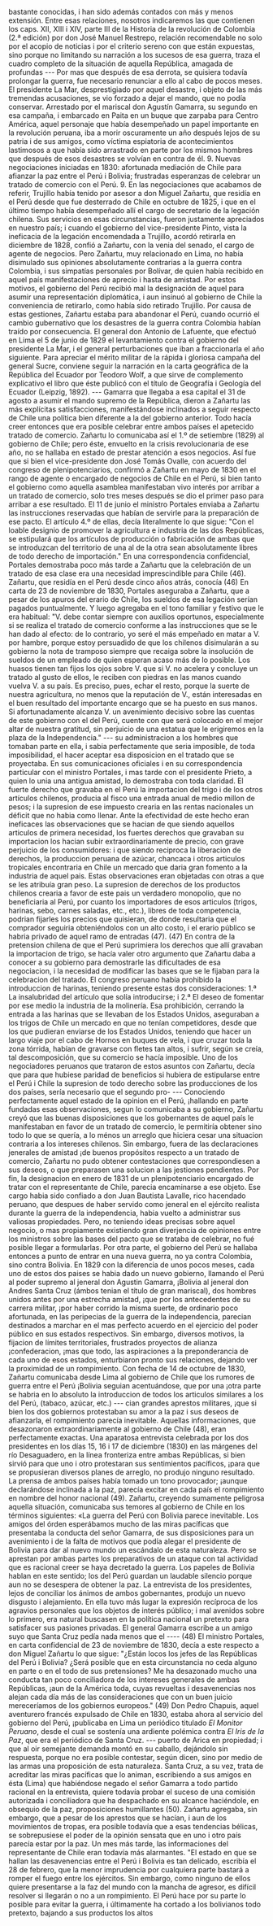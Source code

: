 bastante conocidas, i han sido además contados con más y menos extensión. Entre esas relaciones, nosotros indicaremos las que contienen los caps. XII, XIII i XIV, parte III de la Historia de la revolución de Colombia (2.ª edición) por don José Manuel Restrepo, relación recomendable no solo por el acopio de noticias i por el criterio sereno con que están expuestas, sino porque no limitando su narración a los sucesos de esa guerra, traza el cuadro completo de la situación de aquella República, amagada de profundas --- Por mas que después de esa derrota, se quisiera todavía prolongar la guerra, fue necesario renunciar a ello al cabo de pocos meses. El presidente La Mar, desprestigiado por aquel desastre, i objeto de las más tremendas acusaciones, se vio forzado a dejar el mando, que no podía conservar. Arrestado por el mariscal don Agustín Gamarra, su segundo en esa campaña, i embarcado en Paita en un buque que zarpaba para Centro América, aquel personaje que había desempeñado un papel importante en la revolución peruana, iba a morir oscuramente un año después lejos de su patria i de sus amigos, como víctima espiatoria de acontecimientos lastimosos a que había sido arrastrado en parte por los mismos hombres que después de esos desastres se volvían en contra de él. 9. Nuevas negociaciones iniciadas en 1830: afortunada mediación de Chile para afianzar la paz entre el Perú i Bolivia; frustradas esperanzas de celebrar un tratado de comercio con el Perú. 9. En las negociaciones que acabamos de referir, Trujillo había tenido por asesor a don Miguel Zañartu, que residía en el Perú desde que fue desterrado de Chile en octubre de 1825, i que en el último tiempo había desempeñado allí el cargo de secretario de la legación chilena. Sus servicios en esas circunstancias, fueron justamente apreciados en nuestro país; i cuando el gobierno del vice-presidente Pinto, vista la ineficacia de la legación encomendada a Trujillo, acordó retirarla en diciembre de 1828, confió a Zañartu, con la venia del senado, el cargo de agente de negocios. Pero Zañartu, muy relacionado en Lima, no había disimulado sus opiniones absolutamente contrarias a la guerra contra Colombia, i sus simpatías personales por Bolívar, de quien había recibido en aquel país manifestaciones de aprecio i hasta de amistad. Por estos motivos, el gobierno del Perú recibió mal la designación de aquel para asumir una representación diplomática, i aun insinuó al gobierno de Chile la conveniencia de retirarlo, como había sido retirado Trujillo. Por causa de estas gestiones, Zañartu estaba para abandonar el Perú, cuando ocurrió el cambio gubernativo que los desastres de la guerra contra Colombia habían traído por consecuencia. El general don Antonio de Lafuente, que efectuó en Lima el 5 de junio de 1829 el levantamiento contra el gobierno del presidente La Mar, i el general perturbaciones que iban a fraccionarla el año siguiente. Para apreciar el mérito militar de la rápida i gloriosa campaña del general Sucre, conviene seguir la narración en la carta geográfica de la República del Ecuador por Teodoro Wolf, a que sirve de complemento explicativo el libro que éste publicó con el título de Geografía i Geología del Ecuador (Leipzig, 1892). --- Gamarra que llegaba a esa capital el 31 de agosto a asumir el mando supremo de la República, dieron a Zañartu las más explícitas satisfacciones, manifestándose inclinados a seguir respecto de Chile una política bien diferente a la del gobierno anterior. Todo hacía creer entonces que era posible celebrar entre ambos países el apetecido tratado de comercio. Zañartu lo comunicaba así el 1.º de setiembre (1829) al gobierno de Chile; pero éste, envuelto en la crisis revolucionaria de ese año, no se hallaba en estado de prestar atención a esos negocios. Así fue que si bien el vice-presidente don José Tomás Ovalle, con acuerdo del congreso de plenipotenciarios, confirmó a Zañartu en mayo de 1830 en el rango de agente o encargado de negocios de Chile en el Perú, si bien tanto el gobierno como aquella asamblea manifestaban vivo interés por arribar a un tratado de comercio, solo tres meses después se dio el primer paso para arribar a ese resultado. El 11 de junio el ministro Portales enviaba a Zañartu las instrucciones reservadas que habían de servirle para la preparación de ese pacto. El artículo 4.º de ellas, decía literalmente lo que sigue: "Con el loable designio de promover la agricultura e industria de las dos Repúblicas, se estipulará que los artículos de producción o fabricación de ambas que se introduzcan del territorio de una al de la otra sean absolutamente libres de todo derecho de importación." En una correspondencia confidencial, Portales demostraba poco más tarde a Zañartu que la celebración de un tratado de esa clase era una necesidad imprescindible para Chile (46). Zañartu, que residía en el Perú desde cinco años atrás, conocía (46) En carta de 23 de noviembre de 1830, Portales aseguraba a Zañartu, que a pesar de los apuros del erario de Chile, los sueldos de esa legación serían pagados puntualmente. Y luego agregaba en el tono familiar y festivo que le era habitual: "V. debe contar siempre con auxilios oportunos, especialmente si se realiza el tratado de comercio conforme a las instrucciones que se le han dado al efecto: de lo contrario, yo seré el más empeñado en matar a V. por hambre, porque estoy persuadido de que los chilenos disimularán a su gobierno la nota de tramposo siempre que recaiga sobre la insolución de sueldos de un empleado de quien esperan acaso más de lo posible. Los huasos tienen tan fijos los ojos sobre V. que si V. no acelera y concluye un tratado al gusto de ellos, le reciben con piedras en las manos cuando vuelva V. a su país. Es preciso, pues, echar el resto, porque la suerte de nuestra agricultura, no menos que la reputación de V., están interesadas en el buen resultado del importante encargo que se ha puesto en sus manos. Si afortunadamente alcanza V. un avenimiento decisivo sobre las cuentas de este gobierno con el del Perú, cuente con que será colocado en el mejor altar de nuestra gratitud, sin perjuicio de una estatua que le erigiremos en la plaza de la Independencia." --- su administracion a los hombres que tomaban parte en ella, i sabia perfectamente que seria imposible, de toda imposibilidad, el hacer aceptar esa disposicion en el tratado que se proyectaba. En sus comunicaciones oficiales i en su correspondencia particular con el ministro Portales, i mas tarde con el presidente Prieto, a quien lo unia una antigua amistad, lo demostraba con toda claridad. El fuerte derecho que gravaba en el Perú la importacion del trigo i de los otros artículos chilenos, producia al fisco una entrada anual de medio millon de pesos; i la supresion de ese impuesto crearia en las rentas nacionales un déficit que no habia como llenar. Ante la efectividad de este hecho eran ineficaces las observaciones que se hacian de que siendo aquellos articulos de primera necesidad, los fuertes derechos que gravaban su importacion los hacian subir extraordinariamente de precio, con grave perjuicio de los consumidores: i que siendo reciproca la liberacion de derechos, la produccion peruana de azúcar, chancaca i otros articulos tropicales encontraria en Chile un mercado que daria gran fomento a la industria de aquel pais. Estas observaciones eran objetadas con otras a que se les atribuía gran peso. La supresion de derechos de los productos chilenos crearia a favor de este pais un verdadero monopolio, que no beneficiaria al Perú, por cuanto los importadores de esos articulos (trigos, harinas, sebo, carnes saladas, etc., etc.), libres de toda competencia, podrian fijarles los precios que quisieran, de donde resultaria que el comprador seguiria obteniéndolos con un alto costo, i el erario público se habria privado de aquel ramo de entradas (47). (47) En contra de la pretension chilena de que el Perú suprimiera los derechos que allí gravaban la importacion de trigo, se hacía valer otro argumento que Zañartu daba a conocer a su gobierno para demostrarle las dificultades de esa negociacion, i la necesidad de modificar las bases que se le fijaban para la celebracion del tratado. El congreso peruano había prohibido la introduccion de harinas, teniendo presente estas dos consideraciones: 1.ª La insalubridad del artículo que solía introducirse; i 2.ª El deseo de fomentar por ese medio la industria de la molinería. Esa prohibición, cerrando la entrada a las harinas que se llevaban de los Estados Unidos, aseguraban a los trigos de Chile un mercado en que no tenían competidores, desde que los que pudieran enviarse de los Estados Unidos, teniendo que hacer un largo viaje por el cabo de Hornos en buques de vela, i que cruzar toda la zona tórrida, habían de gravarse con fletes tan altos, i sufrir, según se creía, tal descomposición, que su comercio se hacía imposible. Uno de los negociadores peruanos que trataron de estos asuntos con Zañartu, decía que para que hubiese paridad de beneficios si hubiera de estipularse entre el Perú i Chile la supresion de todo derecho sobre las producciones de los dos países, sería necesario que el segundo pro- --- Conociendo perfectamente aquel estado de la opinion en el Perú, ¡hallando en parte fundadas esas observaciones, segun lo comunicaba a su gobierno, Zañartu creyó que las buenas disposiciones que los gobernantes de aquel país le manifestaban en favor de un tratado de comercio, le permitiría obtener sino todo lo que se quería, a lo ménos un arreglo que hiciera cesar una situacion contraria a los intereses chilenos. Sin embargo, fuera de las declaraciones jenerales de amistad ¡de buenos propósitos respecto a un tratado de comercio, Zañartu no pudo obtener contestaciones que correspondiesen a sus deseos, o que preparasen una solucion a las jestiones pendientes. Por fin, la designacion en enero de 1831 de un plenipotenciario encargado de tratar con el representante de Chile, parecia encaminarse a ese objeto. Ese cargo habia sido confiado a don Juan Bautista Lavalle, rico hacendado peruano, que despues de haber servido como jeneral en el ejército realista durante la guerra de la independencia, habia vuelto a administrar sus valiosas propiedades. Pero, no teniendo ideas precisas sobre aquel negocio, o mas propiamente existiendo gran diverjencia de opiniones entre los ministros sobre las bases del pacto que se trataba de celebrar, no fué posible llegar a formularlas. Por otra parte, el gobierno del Perú se hallaba entonces a punto de entrar en una nueva guerra, no ya contra Colombia, sino contra Bolivia. En 1829 con la diferencia de unos pocos meses, cada uno de estos dos paises se habia dado un nuevo gobierno, llamando el Perú al poder supremo al jeneral don Agustin Gamarra, ¡Bolivia al jeneral don Andres Santa Cruz (ámbos tenian el título de gran mariscal), dos hombres unidos antes por una estrecha amistad, ¡que por los antecedentes de su carrera militar, ¡por haber corrido la misma suerte, de ordinario poco afortunada, en las peripecias de la guerra de la independencia, parecian destinados a marchar en el mas perfecto acuerdo en el ejercicio del poder público en sus estados respectivos. Sin embargo, diversos motivos, la fijacion de límites territoriales, frustrados proyectos de alianza ¡confederacion, ¡mas que todo, las aspiraciones a la preponderancia de cada uno de esos estados, enturbiaron pronto sus relaciones, dejando ver la proximidad de un rompimiento. Con fecha de 14 de octubre de 1830, Zañartu comunicaba desde Lima al gobierno de Chile que los rumores de guerra entre el Perú ¡Bolivia seguian acentuándose, que por una ¡otra parte se habria en lo absoluto la introduccion de todos los articulos similares a los del Perú, (tabaco, azúcar, etc.) --- cian grandes aprestos militares, ¡que si bien los dos gobiernos protestaban su amor a la paz i sus deseos de afianzarla, el rompimiento parecía inevitable. Aquellas informaciones, que desazonaron extraordinariamente al gobierno de Chile (48), eran perfectamente exactas. Una aparatosa entrevista celebrada por los dos presidentes en los días 15, 16 i 17 de diciembre (1830) en las márgenes del río Desaguadero, en la línea fronteriza entre ambas Repúblicas, si bien sirvió para que uno i otro protestaran sus sentimientos pacíficos, ¡para que se propusieran diversos planes de arreglo, no produjo ninguno resultado. La prensa de ambos países había tomado un tono provocador; ¡aunque declarándose inclinada a la paz, parecía excitar en cada país el rompimiento en nombre del honor nacional (49). Zañartu, creyendo sumamente peligrosa aquella situación, comunicaba sus temores al gobierno de Chile en los términos siguientes: «La guerra del Perú con Bolivia parece inevitable. Los amigos del órden esperábamos mucho de las miras pacíficas que presentaba la conducta del señor Gamarra, de sus disposiciones para un avenimiento i de la falta de motivos que podía alegar el presidente de Bolivia para dar al nuevo mundo un escándalo de esta naturaleza. Pero se aprestan por ambas partes los preparativos de un ataque con tal actividad que es racional creer se haya decretado la guerra. Los papeles de Bolivia hablan en este sentido; los del Perú guardan un laudable silencio porque aun no se desespera de obtener la paz. La entrevista de los presidentes, lejos de conciliar los ánimos de ambos gobernantes, produjo un nuevo disgusto i alejamiento. En ella tuvo más lugar la expresión recíproca de los agravios personales que los objetos de interés público; i mal avenidos sobre lo primero, era natural buscasen en la política nacional un pretexto para satisfacer sus pasiones privadas. El general Gamarra escribe a un amigo suyo que Santa Cruz pedía nada menos que el ---- (48) El ministro Portales, en carta confidencial de 23 de noviembre de 1830, decía a este respecto a don Miguel Zañartu lo que sigue: "¿Están locos los jefes de las Repúblicas del Perú i Bolivia? ¿Será posible que en esta circunstancia no ceda alguno en parte o en el todo de sus pretensiones? Me ha desazonado mucho una conducta tan poco conciliadora de los intereses generales de ambas Repúblicas, ¡aun de la América toda, cuyas revueltas i desavenencias nos alejan cada día más de las consideraciones que con un buen juicio mereceríamos de los gobiernos europeos." (49) Don Pedro Chapuis, aquel aventurero francés expulsado de Chile en 1830, estaba ahora al servicio del gobierno del Perú, ¡publicaba en Lima un periódico titulado *El Monitor Peruano*, desde el cual se sostenía una ardiente polémica contra *El Iris de la Paz*, que era el periódico de Santa Cruz. --- puerto de Arica en propiedad; i que al oir semejante demanda montó en su caballo, dejándolo sin respuesta, porque no era posible contestar, según dicen, sino por medio de las armas una proposición de esta naturaleza. Santa Cruz, a su vez, trata de acreditar las miras pacíficas que lo animan, escribiendo a sus amigos en ésta (Lima) que habiéndose negado el señor Gamarra a todo partido racional en la entrevista, quiere todavía probar el suceso de una comisión autorizada i conciliadora que ha despachado en su alcance haciéndole, en obsequio de la paz, proposiciones humillantes (50). Zańartu agregaba, sin embargo, que a pesar de los aprestos que se hacían, i aun de los movimientos de tropas, era posible todavía que a esas tendencias bélicas, se sobrepusiese el poder de la opinión sensata que en uno i otro país parecía estar por la paz. Un mes más tarde, las informaciones del representante de Chile eran todavía más alarmantes. "El estado en que se hallan las desavenencias entre el Perú i Bolivia es tan delicado, escribía el 28 de febrero, que la menor imprudencia por cualquiera parte bastará a romper el fuego entre los ejércitos. Sin embargo, como ninguno de ellos quiere presentarse a la faz del mundo con la mancha de agresor, es difícil resolver si llegarán o no a un rompimiento. El Perú hace por su parte lo posible para evitar la guerra, i últimamente ha cortado a los bolivianos todo pretexto, bajando a sus productos los altos